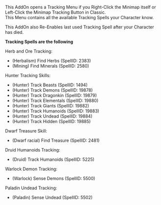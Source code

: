 This AddOn opens a Tracking Menu if you Right-Click the Minimap itself or Left-Click the Minimap Tracking Button in Classic.  
This Menu contains all the available Tracking Spells your Character know.  

This AddOn also Re-Enables last used Tracking Spell after your Character has died.


**Tracking Spells are the following**  
  
Herb and Ore Tracking:
+ (Herbalism) Find Herbs (SpellID: 2383)
+ (Mining) Find Minerals (SpellID: 2580)

Hunter Tracking Skills:
+ (Hunter) Track Beasts (SpellID: 1494)
+ (Hunter) Track Demons (SpellID: 19878)
+ (Hunter) Track Dragonkin (SpellID: 19879)
+ (Hunter) Track Elementals (SpellID: 19880)
+ (Hunter) Track Giants (SpellID: 19882)
+ (Hunter) Track Humanoids (SpellID: 19883)
+ (Hunter) Track Undead (SpellID: 19884)
+ (Hunter) Track Hidden (SpellID: 19885)

Dwarf Treasure Skill:
+ (Dwarf racial) Find Treasure (SpellID: 2481)

Druid Humanoids Tracking:
+ (Druid) Track Humanoids (SpellID: 5225)

Warlock Demon Tracking:
+ (Warlock) Sense Demons (SpellID: 5500)

Paladin Undead Tracking:
+ (Paladin) Sense Undead (SpellID: 5502)
